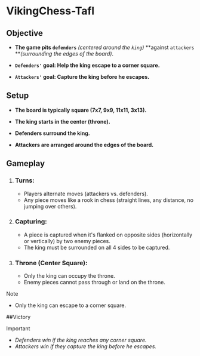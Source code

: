 # VikingChess-Tafl


## Objective 
+ **The game pits `defenders`** _(centered around the `king`)_ **against `attackers` **_(surrounding the edges of the board)_.

+ **`Defenders'` goal: Help the king escape to a corner square.**

+ **`Attackers'` goal: Capture the king before he escapes.**

## Setup

+ **The board is typically square (7x7, 9x9, 11x11, 3x13).**

+ **The king starts in the center (throne).**

+ **Defenders surround the king.**

+ **Attackers are arranged around the edges of the board.**

## Gameplay
1. ### Turns:

   + Players alternate moves (attackers vs. defenders).
   + Any piece moves like a rook in chess (straight lines, any distance, no jumping over 
     others).
2. ### Capturing:

   + A piece is captured when it's flanked on opposite sides (horizontally or vertically) by two enemy pieces.
   + The king must be surrounded on all 4 sides to be captured.
  
3. ### Throne (Center Square):

   + Only the king can occupy the throne.
   + Enemy pieces cannot pass through or land on the throne.

> [!NOTE]
>  + Only the king can escape to a corner square.

##Victory
> [!IMPORTANT]
> + _Defenders win if the king reaches any corner square._
> + _Attackers win if they capture the king before he escapes._

